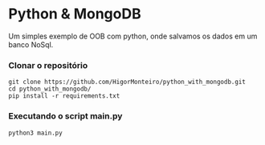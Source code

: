 # Python & MongoDB
Um simples exemplo de OOB com python, onde salvamos os dados em um banco NoSql.


### Clonar o repositório
```
git clone https://github.com/HigorMonteiro/python_with_mongodb.git
cd python_with_mongodb/
pip install -r requirements.txt
```
### Executando o script main.py
```
python3 main.py
```
